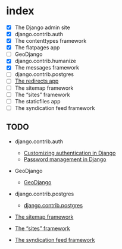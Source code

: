 # index

- [X] The Django admin site
- [x] django.contrib.auth
- [x] The contenttypes framework
- [x] The flatpages app
- [ ] GeoDjango
- [x] django.contrib.humanize
- [x] The messages framework
- [ ] django.contrib.postgres
- [ ] [The redirects app](https://docs.djangoproject.com/en/3.1/ref/contrib/redirects/)
- [ ] The sitemap framework
- [ ] The “sites” framework
- [ ] The staticfiles app
- [ ] The syndication feed framework

## TODO

- django.contrib.auth
  - [Customizing authentication in Django](https://docs.djangoproject.com/en/3.1/topics/auth/customizing/v)
  - [Password management in Django](https://docs.djangoproject.com/en/3.1/topics/auth/passwords/)

- GeoDjango
  - [GeoDjango](https://docs.djangoproject.com/en/3.1/ref/contrib/gis/#module-django.contrib.gis)

- django.contrib.postgres
  - [django.contrib.postgres](https://docs.djangoproject.com/en/3.1/ref/contrib/postgres/)

- [The sitemap framework](https://docs.djangoproject.com/en/3.1/ref/contrib/sitemaps/)

- [The “sites” framework](https://docs.djangoproject.com/en/3.1/ref/contrib/sites/)

- [The syndication feed framework](https://docs.djangoproject.com/en/3.1/ref/contrib/syndication/)

